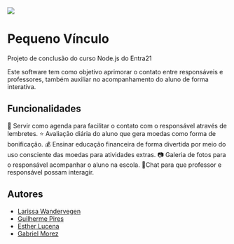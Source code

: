<img src="https://ibb.co/gPW0VnJ">


# Pequeno Vínculo

Projeto de conclusão do curso Node.js do Entra21

Este software tem como objetivo aprimorar o contato entre responsáveis e professores, também auxiliar no acompanhamento do aluno de forma interativa. 

## Funcionalidades

📖 Servir como agenda para facilitar o contato com o responsável através de lembretes. 
⭐ Avaliação diária do aluno que gera moedas como forma de bonificação.
💰 Ensinar educação financeira de forma divertida por meio do uso consciente das moedas para atividades extras.
📷 Galeria de fotos para o responsável acompanhar o aluno na escola. 
💭Chat para que professor e responsável possam interagir. 


## Autores

- [Larissa Wandervegen](https://github.com/larissawandervegen)
- [Guilherme Pires](https://github.com/PiresGuilherme)
- [Esther Lucena](https://github.com/EstherLucena)
- [Gabriel Morez](https://github.com/gabrielmorez)
